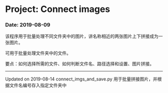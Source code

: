 # Project: Connect images
### Date: 2019-08-09

该程序用于批量处理不同文件夹中的图片，讲名称相近的两张图片上下拼接成为一张图片。

可用于批量处理文件夹中的文件。

要点：如何选择所需的文件、如何判断文件名、路径选择和设置、图片拼接。

---
Updated on 2019-08-14
connect_imgs_and_save.py
用于批量拼接图片，并根据文件名编号存入指定文件夹中
